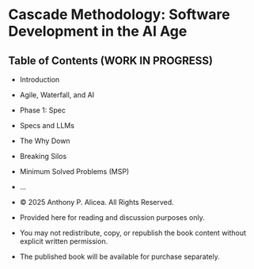 # Cascade Methodology: Software Development in the AI Age

## Table of Contents (WORK IN PROGRESS)
- Introduction
- Agile, Waterfall, and AI
- Phase 1: Spec
- Specs and LLMs
- The Why Down
- Breaking Silos
- Minimum Solved Problems (MSP)
- ...

- © 2025 Anthony P. Alicea. All Rights Reserved.
- Provided here for reading and discussion purposes only.
- You may not redistribute, copy, or republish the book content without explicit written permission.
- The published book will be available for purchase separately.
